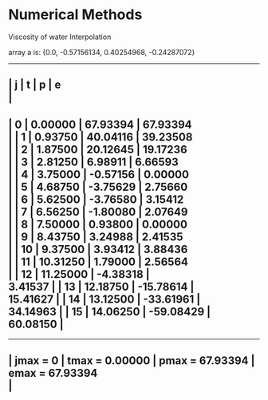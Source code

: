 # Numerical Methods 

Viscosity of water Interpolation



array a is: {0.0, -0.57156134, 0.40254968, -0.24287072}

---------------------------------------------------------------------------------
|  j  |		t	    |	     p  	|		e		
|
---------------------------------------------------------------------------------
|  0  | 	0.00000	   | 	67.93394		  | 	67.93394		  
|
|  1  | 	0.93750	   | 	40.04116		  | 	39.23508		  
|
|  2  | 	1.87500	   | 	20.12645		  | 	19.17236		  
|
|  3  | 	2.81250	   | 	6.98911		  | 	6.66593		  
|
|  4  | 	3.75000	   | 	-0.57156		  | 	0.00000		  
|
|  5  | 	4.68750	   | 	-3.75629		  | 	2.75660		  
|
|  6  | 	5.62500	   | 	-3.76580		  | 	3.15412		  
|
|  7  | 	6.56250	   | 	-1.80080		  | 	2.07649		  
|
|  8  | 	7.50000	   | 	0.93800		  | 	0.00000		  
|
|  9  | 	8.43750	   | 	3.24988		  | 	2.41535		  
|
|  10  | 	9.37500	   | 	3.93412		  | 	3.88436		  
|
|  11  | 	10.31250	   | 	1.79000		  | 	2.56564		  
|
|  12  | 	11.25000	   | 	-4.38318		  | 	
3.41537		  |
|  13  | 	12.18750	   | 	-15.78614		  | 	
15.41627		  |
|  14  | 	13.12500	   | 	-33.61961		  | 	
34.14963		  |
|  15  | 	14.06250	   | 	-59.08429		  | 	
60.08150		  |
---------------------------------------------------------------------------
---------------------------------------------------------------------------
| jmax = 0 | tmax = 0.00000	| pmax = 67.93394  |	emax = 67.93394	  
|
---------------------------------------------------------------------------

